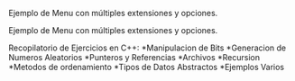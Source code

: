 Ejemplo de Menu con múltiples extensiones y opciones.

Ejemplo de Menu con múltiples extensiones y opciones.

Recopilatorio de Ejercicios en C++:
	*Manipulacion de Bits
	*Generacion de Numeros Aleatorios
	*Punteros y Referencias
	*Archivos
	*Recursion
	*Metodos de ordenamiento
	*Tipos de Datos Abstractos
	*Ejemplos Varios